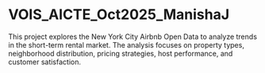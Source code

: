 # VOIS_AICTE_Oct2025_ManishaJ
This project explores the New York City Airbnb Open Data to analyze trends in the short-term rental market. The analysis focuses on property types, neighborhood distribution, pricing strategies, host performance, and customer satisfaction.
